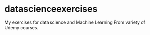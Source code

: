 # datascienceexercises
My exercises for data science and Machine Learning
From variety of Udemy courses.
